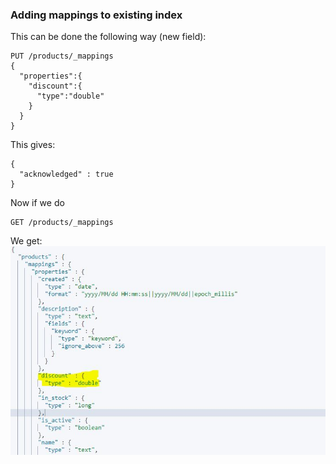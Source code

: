 ### Adding mappings to existing index

This can be done the following way (new field):
```
PUT /products/_mappings
{
  "properties":{
    "discount":{
      "type":"double"
    }
  }
}
```
This gives:
```
{
  "acknowledged" : true
}
```
Now if we do
```
GET /products/_mappings
```
We get:
![add_mappings][addmap]

[addmap]: <https://github.com/penguinmishra/images_repo/blob/master/Elasticsearch/Adding%20mappings%20to%20existing%20index.JPG>